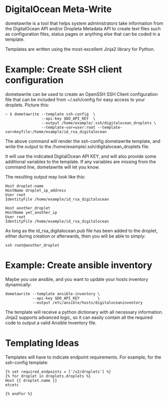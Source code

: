 # DigitalOcean Meta-Write

dometawrite is a tool that helps system administrators take information from the DigitalOcean API and/or Dropleta Metadata API
to create text files such as configuration files, status pages or anything else that can be coded in a template.

Templates are written using the most-excellent Jinja2 library for Python.

# Example: Create SSH client configuration

dometawrite can be used to create an OpenSSH SSH Client configuration file that can be included from ~/.ssh/config for 
easy access to your droplets. Picture this:

    ~ $ dometawrite --template ssh-config  \
                    --api-key $DO_API_KEY  \
                    --output /home/example/.ssh/digitalocean_droplets \
                    --template-var=user:root --template-var=keyfile:/home/example/id_rsa_digitalocean

The above command will render the ssh-config dometawrite template, and write the output to the /home/example/.ssh/digitalocean_droplets file.

It will use the indicated DigitalOcean API KEY, and will also provide some additional variables to the template. If any variables
are missing from the command line, dometawrite will let you know.

The resulting output may look like this:

    Host droplet-name
    HostName droplet_ip_address
    User root
    IdentityFile /home/example/id_rsa_digitalocean
    
    Host another_droplet
    HostName yet_another_ip
    User root
    IdentityFile /home/example/id_rsa_digitalocean

As long as the id_rsa_digitalocean.pub file has been added to the droplet, either during creation or afterwards, then you will be able to
simply:

    ssh root@another_droplet

# Example: Create ansible inventory

Maybe you use ansible, and you want to update your hosts inventory dynamically:

    dometawrite --template ansible-inventory \
                --api-key $DO_API_KEY        \
                --output /etc/ansible/hosts/digitaloceaninventory

The template will receive a python dictionary with all necessary information. Jinja2 supports advanced logic, so it can easily contain
all the required code to output a valid Ansible Inventory file.

# Templating Ideas

Templates will have to indicate endpoint requirements. For example, for the ssh-config template:

    {% set required_endpoints = ['/v2/droplets'] %}
    {% for droplet in droplets.droplets %}
    Host {{ droplet.name }}
    etcetc

    {% endfor %}

